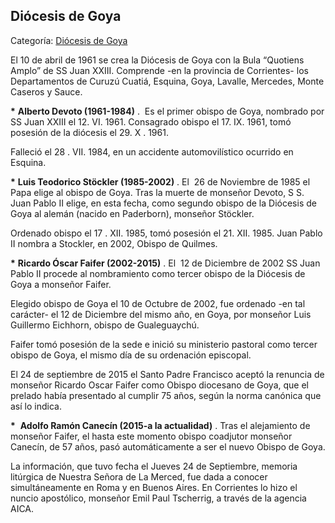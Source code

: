 ## Diócesis de Goya

Categoría: [Diócesis de Goya](http://descubrircorrientes.com.ar/2012/index.php/3060-cronologias/cronologias-del-periodo-independiente/corrientes-y-sus-limites/obispos-y-arzobispos-de-la-provincia-de-corrientes/diocesis-de-goya)

El 10 de abril de 1961 se crea la Diócesis de Goya con la Bula “Quotiens Amplo” de SS Juan XXIII. Comprende -en la provincia de Corrientes- los Departamentos de Curuzú Cuatiá, Esquina, Goya, Lavalle, Mercedes, Monte Caseros y Sauce.

**\*** **Alberto Devoto (1961-1984)** .  Es el primer obispo de Goya, nombrado por SS Juan XXIII el 12. VI. 1961\. Consagrado obispo el 17. IX. 1961, tomó posesión de la diócesis el 29. X . 1961.

Falleció el 28 . VII. 1984, en un accidente automovilístico ocurrido en Esquina.

**\*** **Luis Teodorico Stöckler (1985-2002)** . El  26 de Noviembre de 1985 el Papa elige al obispo de Goya. Tras la muerte de monseñor Devoto, S S. Juan Pablo II elige, en esta fecha, como segundo obispo de la Diócesis de Goya al alemán (nacido en Paderborn), monseñor Stöckler.

Ordenado obispo el 17 . XII. 1985, tomó posesión el 21. XII. 1985\. Juan Pablo II nombra a Stockler, en 2002, Obispo de Quilmes.

**\*** **Ricardo Óscar Faifer (2002-2015)** . El  12 de Diciembre de 2002 SS Juan Pablo II procede al nombramiento como tercer obispo de la Diócesis de Goya a monseñor Faifer.

Elegido obispo de Goya el 10 de Octubre de 2002, fue ordenado -en tal carácter- el 12 de Diciembre del mismo año, en Goya, por monseñor Luis Guillermo Eichhorn, obispo de Gualeguaychú.

Faifer tomó posesión de la sede e inició su ministerio pastoral como tercer obispo de Goya, el mismo día de su ordenación episcopal.

El 24 de septiembre de 2015 el Santo Padre Francisco aceptó la renuncia de monseñor Ricardo Oscar Faifer como Obispo diocesano de Goya, que el prelado había presentado al cumplir 75 años, según la norma canónica que así lo indica.

**\***  **Adolfo Ramón Canecín (2015-a la actualidad)** . Tras el alejamiento de monseñor Faifer, el hasta este momento obispo coadjutor monseñor Canecín, de 57 años, pasó automáticamente a ser el nuevo Obispo de Goya.

La información, que tuvo fecha el Jueves 24 de Septiembre, memoria litúrgica de Nuestra Señora de La Merced, fue dada a conocer simultáneamente en Roma y en Buenos Aires. En Corrientes lo hizo el nuncio apostólico, monseñor Emil Paul Tscherrig, a través de la agencia AICA.